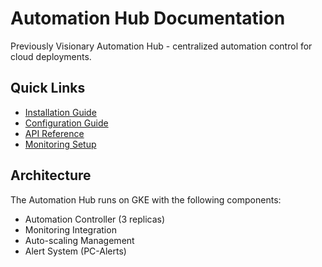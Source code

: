 # Automation Hub Documentation

Previously Visionary Automation Hub - centralized automation control for cloud deployments.

## Quick Links
- [Installation Guide](docs/installation.md)
- [Configuration Guide](docs/configuration.md)
- [API Reference](docs/api-reference.md)
- [Monitoring Setup](docs/monitoring.md)

## Architecture
The Automation Hub runs on GKE with the following components:
- Automation Controller (3 replicas)
- Monitoring Integration
- Auto-scaling Management
- Alert System (PC-Alerts)